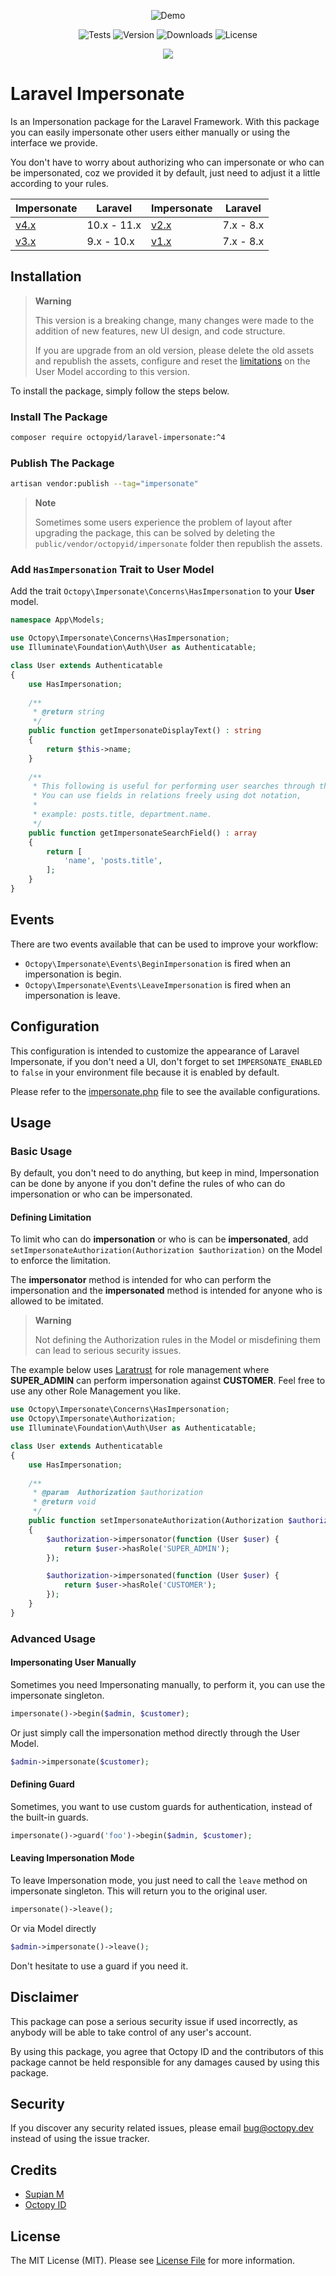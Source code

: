 
<p align="center">
    <img src="demo.gif" alt="Demo">
</p>

<p align="center">
    <img src="https://img.shields.io/github/actions/workflow/status/OctopyID/LaraPersonate/tests.yml?branch=main&style=for-the-badge" alt="Tests">
    <img src="https://img.shields.io/packagist/v/octopyid/laravel-impersonate.svg?style=for-the-badge" alt="Version">
    <img src="https://img.shields.io/packagist/dt/octopyid/laravel-impersonate.svg?style=for-the-badge&color=F28D1A" alt="Downloads">
    <img src="https://img.shields.io/packagist/l/octopyid/laravel-impersonate.svg?style=for-the-badge" alt="License">
</p>

<p align="center">
    <a href="https://github.com/Safouene1/support-palestine-banner/Markdown-pages/Support.md"> 
        <img src="https://raw.githubusercontent.com/Safouene1/support-palestine-banner/master/banner-support.svg">
    </a>
</p>

# Laravel Impersonate

Is an Impersonation package for the Laravel Framework. With this package you can easily impersonate other users either manually or using the interface we provide.

You don't have to worry about authorizing who can impersonate or who can be impersonated, coz we provided it by default, just need to adjust it a little according to your
rules.

| Impersonate                                                 | Laravel     | Impersonate                                                 | Laravel   |
|-------------------------------------------------------------|-------------|-------------------------------------------------------------|-----------|
| [v4.x](https://github.com/OctopyID/LaraPersonate/tree/main) | 10.x - 11.x | [v2.x](https://github.com/OctopyID/LaraPersonate/tree/v2.x) | 7.x - 8.x |
| [v3.x](https://github.com/OctopyID/LaraPersonate/tree/v3.x) | 9.x - 10.x  | [v1.x](https://github.com/OctopyID/LaraPersonate/tree/v1.x) | 7.x - 8.x |

## Installation

> **Warning**
>
> This version is a breaking change, many changes were made to the addition of new features, new UI design, and code structure.
>
> If you are upgrade from an old version, please delete the old assets and republish the assets, configure and reset the [limitations](#311-defining-limitation) on the User Model
> according to this version.

To install the package, simply follow the steps below.

### Install The Package

```bash
composer require octopyid/laravel-impersonate:^4
```

### Publish The Package

```bash
artisan vendor:publish --tag="impersonate"
```

> **Note**
>
> Sometimes some users experience the problem of layout after upgrading the package, this can be solved by deleting the `public/vendor/octopyid/impersonate` folder then republish
> the assets.

### Add `HasImpersonation` Trait to  User Model

Add the trait `Octopy\Impersonate\Concerns\HasImpersonation` to your **User** model.

```php
namespace App\Models;

use Octopy\Impersonate\Concerns\HasImpersonation;
use Illuminate\Foundation\Auth\User as Authenticatable;

class User extends Authenticatable
{
    use HasImpersonation;
    
    /**
     * @return string
     */
    public function getImpersonateDisplayText() : string
    {
        return $this->name;
    }
    
    /**
     * This following is useful for performing user searches through the interface,
     * You can use fields in relations freely using dot notation,
     * 
     * example: posts.title, department.name.   
     */
    public function getImpersonateSearchField() : array
    {
        return [
            'name', 'posts.title',
        ];
    }
}

```

## Events

There are two events available that can be used to improve your workflow:

- `Octopy\Impersonate\Events\BeginImpersonation` is fired when an impersonation is begin.
- `Octopy\Impersonate\Events\LeaveImpersonation` is fired when an impersonation is leave.

## Configuration

This configuration is intended to customize the appearance of Laravel Impersonate, if you don't need a UI, don't forget to set `IMPERSONATE_ENABLED` to `false` in your environment
file because it is enabled by default.

Please refer to the [impersonate.php](config/impersonate.php) file to see the available configurations.

## Usage

### Basic Usage

By default, you don't need to do anything, but keep in mind, Impersonation can be done by anyone if you don't define the rules of who can do impersonation or who can be
impersonated.

#### Defining Limitation

To limit who can do **impersonation** or who is can be **impersonated**, add
`setImpersonateAuthorization(Authorization $authorization)` on the Model to enforce the limitation.

The **impersonator** method is intended for who can perform the impersonation and the **impersonated** method is intended for anyone who is allowed to be imitated.

> **Warning**
>
> Not defining the Authorization rules in the Model or misdefining them can lead to serious security issues.

The example below uses [Laratrust](https://github.com/santigarcor/laratrust/) for role management where **SUPER_ADMIN** can perform impersonation against **CUSTOMER**. Feel
free to use any other Role Management you like.

```php
use Octopy\Impersonate\Concerns\HasImpersonation;
use Octopy\Impersonate\Authorization;
use Illuminate\Foundation\Auth\User as Authenticatable;

class User extends Authenticatable
{
    use HasImpersonation;
    
    /**
     * @param  Authorization $authorization
     * @return void
     */
    public function setImpersonateAuthorization(Authorization $authorization) : void
    {
        $authorization->impersonator(function (User $user) {
            return $user->hasRole('SUPER_ADMIN');
        });

        $authorization->impersonated(function (User $user) {
            return $user->hasRole('CUSTOMER');
        });
    }
}
```

### Advanced Usage

#### Impersonating User Manually

Sometimes you need Impersonating manually, to perform it, you can use the impersonate singleton.

```php
impersonate()->begin($admin, $customer);
```

Or just simply call the impersonation method directly through the User Model.

```php
$admin->impersonate($customer);
```

#### Defining Guard

Sometimes, you want to use custom guards for authentication, instead of the built-in guards.

```php
impersonate()->guard('foo')->begin($admin, $customer);
```

#### Leaving Impersonation Mode

To leave Impersonation mode, you just need to call the `leave` method on impersonate singleton. This will return you to the original user.

```php
impersonate()->leave();
```

Or via Model directly

```php
$admin->impersonate()->leave();
```

Don't hesitate to use a guard if you need it.

## Disclaimer

This package can pose a serious security issue if used incorrectly, as anybody will be able to take control of any user's account.

By using this package, you agree that Octopy ID and the contributors of this package cannot be held responsible for any damages caused by using this package.

## Security

If you discover any security related issues, please email [bug@octopy.dev](mailto:bug@octopy.dev) instead of using the issue
tracker.

## Credits

- [Supian M](https://github.com/SupianIDz)
- [Octopy ID](https://github.com/OctopyID)

## License

The MIT License (MIT). Please see [License File](LICENSE) for more information.
